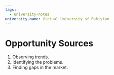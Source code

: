 ```yaml
---
tags:
  - university-notes
university-name: Virtual University of Pakistan
---
```


# Opportunity Sources
1. Observing trends.
2. Identifying the problems.
3. Finding gaps in the market.
